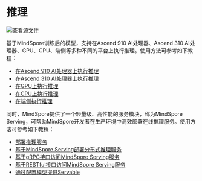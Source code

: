# 推理

[![查看源文件](./_static/logo_source.png)](https://gitee.com/mindspore/docs/blob/r1.2/docs/programming_guide/source_zh_cn/infer.md)

基于MindSpore训练后的模型，支持在Ascend 910 AI处理器、Ascend 310 AI处理器、GPU、CPU、端侧等多种不同的平台上执行推理。使用方法可参考如下教程：

- [在Ascend 910 AI处理器上执行推理](https://www.mindspore.cn/tutorial/inference/zh-CN/r1.2/multi_platform_inference_ascend_910.html)
- [在Ascend 310 AI处理器上执行推理](https://www.mindspore.cn/tutorial/inference/zh-CN/r1.2/multi_platform_inference_ascend_310.html)
- [在GPU上执行推理](https://www.mindspore.cn/tutorial/inference/zh-CN/r1.2/multi_platform_inference_gpu.html)
- [在CPU上执行推理](https://www.mindspore.cn/tutorial/inference/zh-CN/r1.2/multi_platform_inference_cpu.html)
- [在端侧执行推理](https://www.mindspore.cn/tutorial/lite/zh-CN/r1.2/quick_start/quick_start.html)

同时，MindSpore提供了一个轻量级、高性能的服务模块，称为MindSpore Serving，可帮助MindSpore开发者在生产环境中高效部署在线推理服务。使用方法可参考如下教程：

- [部署推理服务](https://www.mindspore.cn/tutorial/inference/zh-CN/r1.2/serving_example.html)
- [基于MindSpore Serving部署分布式推理服务](https://www.mindspore.cn/tutorial/inference/zh-CN/r1.2/serving_distributed_example.html)
- [基于gRPC接口访问MindSpore Serving服务](https://www.mindspore.cn/tutorial/inference/zh-CN/r1.2/serving_grpc.html)
- [基于RESTful接口访问MindSpore Serving服务](https://www.mindspore.cn/tutorial/inference/zh-CN/r1.2/serving_restful.html)
- [通过配置模型提供Servable](https://www.mindspore.cn/tutorial/inference/zh-CN/r1.2/serving_model.html)
